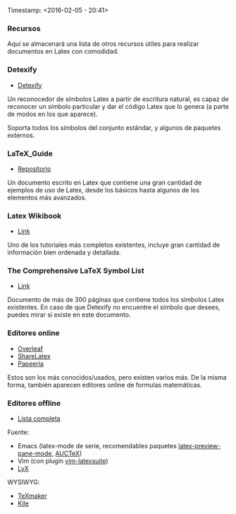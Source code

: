 Timestamp: \<2016-02-05 - 20:41\>

### Recursos

Aquí se almacenará una lista de otros recursos útiles para realizar
documentos en Latex con comodidad.

### Detexify
+  [Detexify](http://detexify.kirelabs.org/classify.html)

Un reconocedor de símbolos Latex a partir de escritura natural, es
capaz de reconocer un símbolo particular y dar el código Latex que lo
genera (a parte de modos en los que aparece).

Soporta todos los símbolos del conjunto estándar, y algunos de
paquetes externos.



### LaTeX_Guide
+  [Repositorio](https://github.com/dcelisgarza/LaTeX_Guide)

Un documento escrito en Latex que contiene una gran cantidad de
ejemplos de uso de Latex, desde los básicos hasta algunos de los
elementos más avanzados.

### Latex Wikibook
+  [Link](https://en.wikibooks.org/wiki/LaTeX)

Uno de los tutoriales más completos existentes, incluye gran cantidad
de información bien ordenada y detallada.

### The Comprehensive LaTeX Symbol List
+  [Link](http://osl.ugr.es/CTAN/info/symbols/comprehensive/symbols-a4.pdf)

Documento de más de 300 páginas que contiene todos los símbolos Latex
existentes. En caso de que Detexify no encuentre el símbolo que
desees, puedes mirar si existe en este documento.

### Editores online
+  [Overleaf](https://www.overleaf.com/)
+  [ShareLatex](https://www.sharelatex.com/)
+  [Papeeria](https://papeeria.com/)

Estos son los más conocidos/usados, pero existen varios más. De la
misma forma, también aparecen editores online de formulas matemáticas.

### Editores offline
+  [Lista completa](https://en.wikipedia.org/wiki/Comparison_of_TeX_editors)

Fuente:
+  Emacs (latex-mode de serie, recomendables paquetes
   [latex-preview-pane-mode](http://www.emacswiki.org/emacs/LaTeXPreviewPane),
   [AUCTeX](https://www.gnu.org/software/auctex/))
+  Vim (con plugin [vim-latexsuite](http://vim-latex.sourceforge.net/))
+  [LyX](https://www.lyx.org/)

WYSIWYG:
+  [TeXmaker](http://www.xm1math.net/texmaker/)
+  [Kile](http://kile.sourceforge.net/)
